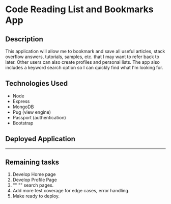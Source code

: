 # Code Reading List and Bookmarks App

## Description

This application will allow me to bookmark and save all useful articles, stack overflow answers, tutorials, samples, etc. that I may want to refer back to later. Other users can also create profiles and personal lists. The app also includes a keyword search option so I can quickly find what I'm looking for.

## Technologies Used

- Node
- Express
- MongoDB
- Pug (view engine)
- Passport (authentication)
- Bootstrap

## Deployed Application

---

## Remaining tasks

1. Develop Home page
2. Develop Profile Page
3. "" "" search pages.
4. Add more test coverage for edge cases, error handling.
5. Make ready to deploy.
